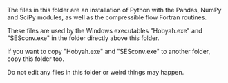The files in this folder are an installation of Python with the Pandas, NumPy and SciPy modules, as well as the compressible flow Fortran routines.

These files are used by the Windows executables "Hobyah.exe" and "SESconv.exe" in the folder directly above this folder.

If you want to copy "Hobyah.exe" and "SESconv.exe" to another folder, copy this folder too.

Do not edit any files in this folder or weird things may happen.
